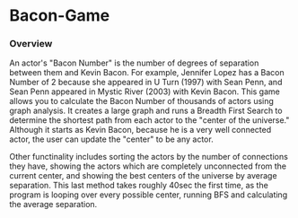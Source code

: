 # Bacon-Game

### Overview
An actor's "Bacon Number" is the number of degrees of separation between them and Kevin Bacon. For example, Jennifer Lopez has a Bacon Number of 2 because she appeared in U Turn (1997) with Sean Penn, and Sean Penn appeared in Mystic River (2003) with Kevin Bacon. This game allows you to calculate the Bacon Number of thousands of actors using graph analysis. It creates a large graph and runs a Breadth First Search to determine the shortest path from each actor to the "center of the universe." Although it starts as Kevin Bacon, because he is a very well connected actor, the user can update the "center" to be any actor. 

Other functinality includes sorting the actors by the number of connections they have, showing the actors which are completely unconnected from the current center, and showing the best centers of the universe by average separation. This last method takes roughly 40sec the first time, as the program is looping over every possible center, running BFS and calculating the average separation. 
